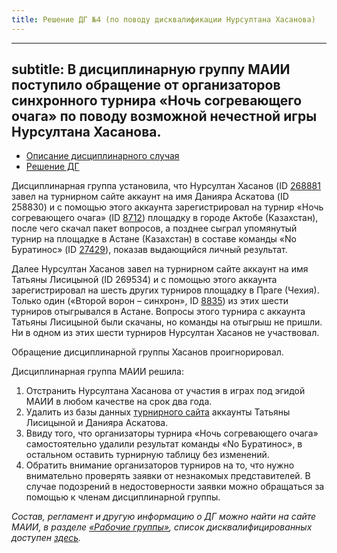 ```yaml
---
title: Решение ДГ №4 (по поводу дисквалификации Нурсултана Хасанова)
---
```


---
subtitle: В дисциплинарную группу МАИИ поступило обращение от организаторов синхронного турнира «Ночь согревающего очага» по поводу возможной нечестной игры Нурсултана Хасанова.
---

- [Описание дисциплинарного случая](#description)
- [Решение ДГ](#judgement)

<a name="description"></a>Дисциплинарная группа установила, что Нурсултан Хасанов (ID [268881](https://rating.maii.li/b/player/268881) завел на турнирном сайте аккаунт на имя Данияра Аскатова (ID 258830) и с помощью этого аккаунта зарегистрировал на турнир «Ночь согревающего очага» (ID [8712](https://rating.maii.li/b/tournament/8712)) площадку в городе Актобе (Казахстан), после чего скачал пакет вопросов, а позднее сыграл упомянутый турнир на площадке в Астане (Казахстан) в составе команды «No Буратинос» (ID [27429](https://rating.maii.li/b/team/27429)), показав выдающийся личный результат. 

Далее Нурсултан Хасанов завел на турнирном сайте аккаунт на имя Татьяны Лисицыной (ID 269534) и с помощью этого аккаунта зарегистрировал на шесть других турниров площадку в Праге (Чехия). Только один («Второй ворон – синхрон», ID [8835](https://rating.maii.li/b/tournament/8835)) из этих шести турниров отыгрывался в Астане. Вопросы этого турнира с аккаунта Татьяны Лисицыной были скачаны, но команды на отыгрыш не пришли. Ни в одном из этих шести турниров Нурсултан Хасанов не участвовал.

Обращение дисциплинарной группы Хасанов проигнорировал.

<a name="judgement"></a>Дисциплинарная группа МАИИ решила:
1. Отстранить Нурсултана Хасанова от участия в играх под эгидой МАИИ в любом качестве на срок два года.
2. Удалить из базы данных [турнирного сайта](https://rating.chgk.info/) аккаунты Татьяны Лисицыной и Данияра Аскатова.
3. Ввиду того, что организаторы турнира «Ночь согревающего очага» самостоятельно удалили результат команды «No Буратинос», в остальном оставить турнирную таблицу без изменений.
4. Обратить внимание организаторов турниров на то, что нужно внимательно проверять заявки от незнакомых представителей. В случае подозрений в недостоверности заявки можно обращаться за помощью к членам дисциплинарной группы.

*Состав, регламент и другую информацию о ДГ можно найти на сайте МАИИ, в разделе [«Рабочие группы»](https://www.maii.li/p/who#dg), список дисквалифицированных доступен [здесь](https://www.maii.li/p/disqual).*